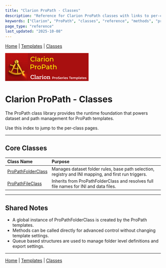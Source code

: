```yaml
---
title: "Clarion ProPath - Classes"
description: "Reference for Clarion ProPath classes with links to per-class pages."
keywords: ["Clarion", "ProPath", "classes", "reference", "methods", "properties", "dataset", "paths"]
page_type: "reference"
last_updated: "2025-10-08"
---
```


[Home](../index.md) | [Templates](../templates/index.md) | [Classes](index.md)

[![ProPath logo](../assets/images/ProPath270x90.png)](https://www.clarionproseries.com/html/propath.html)

# Clarion ProPath - Classes

The ProPath class library provides the runtime foundation that powers dataset and path management for ProPath templates.

Use this index to jump to the per-class pages.

---

## Core Classes

| Class Name | Purpose |
|:---|:---|
| [ProPathFolderClass](ProPathFolderClass.md) | Manages dataset folder rules, base path selection, registry and INI mapping, and first run triggers. |
| [ProPathFileClass](ProPathFileClass.md) | Inherits from ProPathFolderClass and resolves full file names for INI and data files. |

---

## Shared Notes

- A global instance of ProPathFolderClass is created by the ProPath templates.  
- Methods can be called directly for advanced control without changing template settings.  
- Queue based structures are used to manage folder level definitions and export settings.

---

[Home](../index.md) | [Templates](../templates/index.md) | [Classes](index.md)
